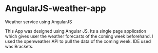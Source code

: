 # AngularJS-weather-app
Weather service using AngularJS

This App was designed using Angular JS. Its a single page application which gives user the weather forecasts of the coming week beforehand. I used the openweather API to pull the data of the coming week. IDE used was Brackets.

